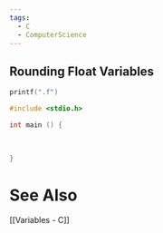 ```yaml
---
tags:
  - C
  - ComputerScience
---
```

## Rounding Float Variables
``` c
printf(".f")
```


``` c
#include <stdio.h>

int main () {
	
	
	
}
```



# See Also
[[Variables - C]]